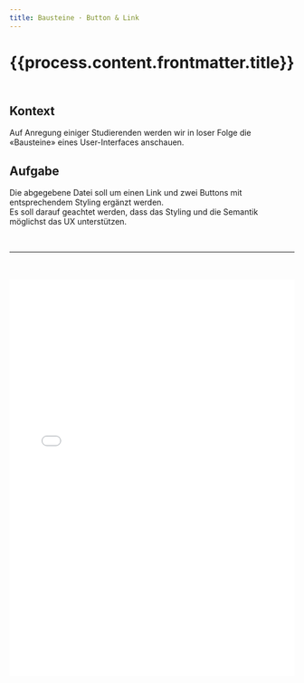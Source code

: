 ```yaml
---
title: Bausteine · Button & Link
---
```

<header>

# {{process.content.frontmatter.title}}


</header>


## Kontext
Auf Anregung einiger Studierenden werden wir in loser Folge die «Bausteine» eines User-Interfaces anschauen.

## Aufgabe
Die abgegebene Datei soll um einen Link und zwei Buttons mit entsprechendem Styling ergänzt werden.  
Es soll darauf geachtet werden, dass das Styling und die Semantik möglichst das UX unterstützen.

<br />
<hr />
<br />
<br />

<iframe src="./exercise/index.html" title="description" frameBorder="0" style="width:100%;height:700px;"/>
